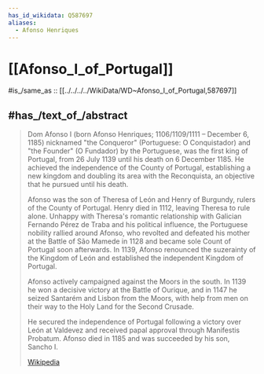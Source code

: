 ```yaml
---
has_id_wikidata: Q587697
aliases:
  - Afonso Henriques
---
```


# [[Afonso_I_of_Portugal]] 

#is_/same_as  :: [[../../../../WikiData/WD~Afonso_I_of_Portugal,587697]] 

## #has_/text_of_/abstract 

> Dom Afonso I (born Afonso Henriques; 1106/1109/1111 – December 6, 1185) 
> nicknamed "the Conqueror" (Portuguese: O Conquistador) and "the Founder" (O Fundador) 
> by the Portuguese, was the first king of Portugal, from 26 July 1139 
> until his death on 6 December 1185. 
> He achieved the independence of the County of Portugal, 
> establishing a new kingdom and doubling its area with the Reconquista, 
> an objective that he pursued until his death.
>
> Afonso was the son of Theresa of León and Henry of Burgundy, rulers of the County of Portugal. 
> Henry died in 1112, leaving Theresa to rule alone. 
> Unhappy with Theresa's romantic relationship with Galician Fernando Pérez de Traba 
> and his political influence, the Portuguese nobility rallied around Afonso, 
> who revolted and defeated his mother at the Battle of São Mamede in 1128 
> and became sole Count of Portugal soon afterwards. 
> In 1139, Afonso renounced the suzerainty of the Kingdom of León 
> and established the independent Kingdom of Portugal.
>
> Afonso actively campaigned against the Moors in the south. 
> In 1139 he won a decisive victory at the Battle of Ourique, 
> and in 1147 he seized Santarém and Lisbon from the Moors, 
> with help from men on their way to the Holy Land for the Second Crusade. 
> 
> He secured the independence of Portugal following a victory over León at Valdevez 
> and received papal approval through Manifestis Probatum. 
> Afonso died in 1185 and was succeeded by his son, Sancho I.
>
> [Wikipedia](https://en.wikipedia.org/wiki/Afonso%20I%20of%20Portugal) 



